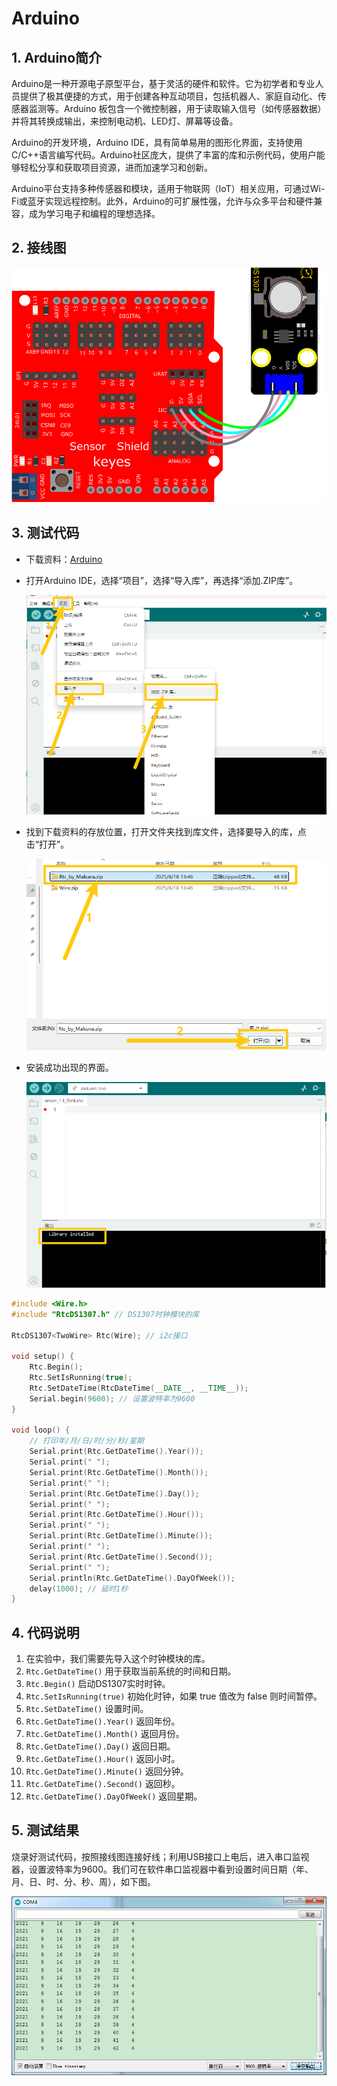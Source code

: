 # Arduino


## 1. Arduino简介  

Arduino是一种开源电子原型平台，基于灵活的硬件和软件。它为初学者和专业人员提供了极其便捷的方式，用于创建各种互动项目，包括机器人、家庭自动化、传感器监测等。Arduino 板包含一个微控制器，用于读取输入信号（如传感器数据）并将其转换成输出，来控制电动机、LED灯、屏幕等设备。  

Arduino的开发环境，Arduino IDE，具有简单易用的图形化界面，支持使用C/C++语言编写代码。Arduino社区庞大，提供了丰富的库和示例代码，使用户能够轻松分享和获取项目资源，进而加速学习和创新。  

Arduino平台支持多种传感器和模块，适用于物联网（IoT）相关应用，可通过Wi-Fi或蓝牙实现远程控制。此外，Arduino的可扩展性强，允许与众多平台和硬件兼容，成为学习电子和编程的理想选择。  

## 2. 接线图  

![](media/887d12e82c97b04100d6f562d84c51fc.png)  

## 3. 测试代码  

- 下载资料：[Arduino](./Arduino.7z)

- 打开Arduino IDE，选择“项目”，选择“导入库”，再选择“添加.ZIP库”。

  ![](./media/image-20250818134942206.png)

- 找到下载资料的存放位置，打开文件夹找到库文件，选择要导入的库，点击“打开”。

  ![](./media/image-20250818135210302.png)

- 安装成功出现的界面。

  ![](./media/image-20250818135228082.png)

```cpp  
#include <Wire.h>  
#include "RtcDS1307.h" // DS1307时钟模块的库  

RtcDS1307<TwoWire> Rtc(Wire); // i2c接口  

void setup() {  
    Rtc.Begin();  
    Rtc.SetIsRunning(true);  
    Rtc.SetDateTime(RtcDateTime(__DATE__, __TIME__));  
    Serial.begin(9600); // 设置波特率为9600  
}  

void loop() {  
    // 打印年/月/日/时/分/秒/星期  
    Serial.print(Rtc.GetDateTime().Year());  
    Serial.print(" ");  
    Serial.print(Rtc.GetDateTime().Month());  
    Serial.print(" ");  
    Serial.print(Rtc.GetDateTime().Day());  
    Serial.print(" ");  
    Serial.print(Rtc.GetDateTime().Hour());  
    Serial.print(" ");  
    Serial.print(Rtc.GetDateTime().Minute());  
    Serial.print(" ");  
    Serial.print(Rtc.GetDateTime().Second());  
    Serial.print(" ");  
    Serial.println(Rtc.GetDateTime().DayOfWeek());  
    delay(1000); // 延时1秒  
}  
```

## 4. 代码说明  

1. 在实验中，我们需要先导入这个时钟模块的库。  
2. `Rtc.GetDateTime()` 用于获取当前系统的时间和日期。  
3. `Rtc.Begin()` 启动DS1307实时时钟。  
4. `Rtc.SetIsRunning(true)` 初始化时钟，如果 true 值改为 false 则时间暂停。  
5. `Rtc.SetDateTime()` 设置时间。  
6. `Rtc.GetDateTime().Year()` 返回年份。  
7. `Rtc.GetDateTime().Month()` 返回月份。  
8. `Rtc.GetDateTime().Day()` 返回日期。  
9. `Rtc.GetDateTime().Hour()` 返回小时。  
10. `Rtc.GetDateTime().Minute()` 返回分钟。  
11. `Rtc.GetDateTime().Second()` 返回秒。  
12. `Rtc.GetDateTime().DayOfWeek()` 返回星期。  

## 5. 测试结果  

烧录好测试代码，按照接线图连接好线；利用USB接口上电后，进入串口监视器，设置波特率为9600。我们可在软件串口监视器中看到设置时间日期（年、月、日、时、分、秒、周），如下图。  

![](media/1bdfeaa69c4387a96c3b9c9b6a43e1ff.png)





